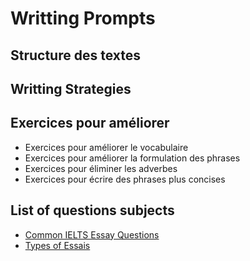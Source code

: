 # Writting Prompts

## Structure des textes


## Writting Strategies 

## Exercices pour améliorer

* Exercices pour améliorer le vocabulaire
* Exercices pour améliorer la formulation des phrases
* Exercices pour éliminer les adverbes
* Exercices pour écrire des phrases plus concises

## List of questions subjects

- [Common IELTS Essay Questions](https://ieltsliz.com/100-ielts-essay-questions/)
- [Types of Essais](https://2012books.lardbucket.org/pdfs/successful-writing/s19-readings-examples-of-essays.pdf)

